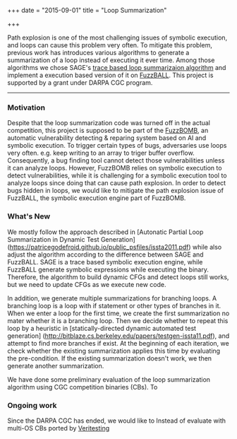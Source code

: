 +++
date = "2015-09-01"
title = "Loop Summarization"

+++

Path explosion is one of the most challenging issues of symbolic execution, and loops can cause this problem very often.
To mitigate this problem, previous work has introduces various algorithms to generate a summarization of a loop
instead of executing it ever time.
Among those algorithms we chose SAGE's [trace based loop summarizaion algorithm](https://patricegodefroid.github.io/public_psfiles/issta2011.pdf)
and implement a execution based version of it on [FuzzBALL](http://bitblaze.cs.berkeley.edu/fuzzball.html).
This project is supported by a grant under DARPA CGC program.
<!--more-->

------

### Motivation
Despite that the loop summarization code was turned off in the actual competition,
this project is supposed to be part of the [FuzzBOMB](http://www.sift.net/research/artificial-intelligence/fuzzbomb),
an automatic vulnerability detecting & reparing system based on AI and symbolic execution.
To trigger certain types of bugs, adversaries use loops very often.
e.g. keep writing to an array to triger buffer overflow.
Consequently, a bug finding tool cannot detect those vulnerabilities unless it can analyze loops.
However, FuzzBOMB relies on symbolic execution to detect vulnerabilities, while it is challenging for a symbolic execution tool to analyze loops since doing that can cause path explosion.
In order to detect bugs hidden in loops, we would like to mitigate the path explosion issue of FuzzBALL, the symbolic execution engine part of FuzzBOMB.

### What's New
We mostly follow the approach described in [Autonatic Partial Loop Summarization in Dynamic Test Generation]
(https://patricegodefroid.github.io/public_psfiles/issta2011.pdf)
while also adjust the algorithm according to the difference between SAGE and FuzzBALL.
SAGE is a trace based symbolic execution engine, while FuzzBALL generate symbolic expressions while executing the binary.
Therefore, the algorithm to build dynamic CFGs and detect loops still works, but we need to update CFGs as we execute new code.

In addition, we generate multiple summarizations for branching loops.
A branching loop is a loop with if statement or other types of branches in it.
When we enter a loop for the first time, we create the first summarization no mater whether it is a branching loop.
Then we decide whether to repeat this loop by a heuristic in [statically-directed dynamic automated test generation]
(http://bitblaze.cs.berkeley.edu/papers/testgen-issta11.pdf),
and attempt to find more branches if exist.
At the beginning of each iteration, we check whether the existing summarization applies this time by evaluating the pre-condition.
If the existing summarization doesn't work, we then generate another summarization.

We have done some preliminary evaluation of the loop summarization algorithm using CGC competition binaries (CBs).
To

### Ongoing work
Since the DARPA CGC has ended, we would like to
Instead of
evaluate with multi-OS CBs ported by
[Veritesting](https://users.ece.cmu.edu/~aavgerin/papers/veritesting-icse-2014.pdf)

